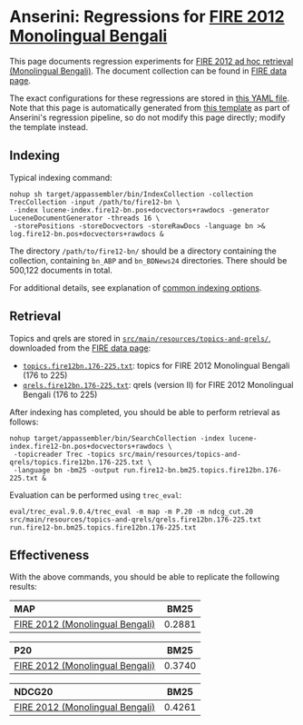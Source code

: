 # Anserini: Regressions for [FIRE 2012 Monolingual Bengali](https://www.isical.ac.in/~fire/2012/adhoc.html)

This page documents regression experiments for [FIRE 2012 ad hoc retrieval (Monolingual Bengali)](https://www.isical.ac.in/~fire/2012/adhoc.html).
The document collection can be found in [FIRE data page](http://fire.irsi.res.in/fire/static/data).

The exact configurations for these regressions are stored in [this YAML file](../src/main/resources/regression/fire12-bn.yaml).
Note that this page is automatically generated from [this template](../src/main/resources/docgen/templates/fire12-bn.template) as part of Anserini's regression pipeline, so do not modify this page directly; modify the template instead.

## Indexing

Typical indexing command:

```
nohup sh target/appassembler/bin/IndexCollection -collection TrecCollection -input /path/to/fire12-bn \
 -index lucene-index.fire12-bn.pos+docvectors+rawdocs -generator LuceneDocumentGenerator -threads 16 \
 -storePositions -storeDocvectors -storeRawDocs -language bn >& log.fire12-bn.pos+docvectors+rawdocs &
```

The directory `/path/to/fire12-bn/` should be a directory containing the collection, containing `bn_ABP` and `bn_BDNews24` directories.
There should be 500,122 documents in total.

For additional details, see explanation of [common indexing options](common-indexing-options.md).

## Retrieval

Topics and qrels are stored in [`src/main/resources/topics-and-qrels/`](../src/main/resources/topics-and-qrels/), downloaded from the [FIRE data page](http://fire.irsi.res.in/fire/static/data):

+ [`topics.fire12bn.176-225.txt`](../src/main/resources/topics-and-qrels/topics.fire12bn.176-225.txt): topics for FIRE 2012 Monolingual Bengali (176 to 225)
+ [`qrels.fire12bn.176-225.txt`](../src/main/resources/topics-and-qrels/qrels.fire12bn.176-225.txt): qrels (version II) for FIRE 2012 Monolingual Bengali (176 to 225)

After indexing has completed, you should be able to perform retrieval as follows:

```
nohup target/appassembler/bin/SearchCollection -index lucene-index.fire12-bn.pos+docvectors+rawdocs \
 -topicreader Trec -topics src/main/resources/topics-and-qrels/topics.fire12bn.176-225.txt \
 -language bn -bm25 -output run.fire12-bn.bm25.topics.fire12bn.176-225.txt &
```

Evaluation can be performed using `trec_eval`:

```
eval/trec_eval.9.0.4/trec_eval -m map -m P.20 -m ndcg_cut.20 src/main/resources/topics-and-qrels/qrels.fire12bn.176-225.txt run.fire12-bn.bm25.topics.fire12bn.176-225.txt
```

## Effectiveness

With the above commands, you should be able to replicate the following results:

MAP                                     | BM25      |
:---------------------------------------|-----------|
[FIRE 2012 (Monolingual Bengali)](https://www.isical.ac.in/~fire/2012/adhoc.html)| 0.2881    |


P20                                     | BM25      |
:---------------------------------------|-----------|
[FIRE 2012 (Monolingual Bengali)](https://www.isical.ac.in/~fire/2012/adhoc.html)| 0.3740    |


NDCG20                                  | BM25      |
:---------------------------------------|-----------|
[FIRE 2012 (Monolingual Bengali)](https://www.isical.ac.in/~fire/2012/adhoc.html)| 0.4261    |
